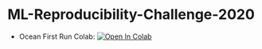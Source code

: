 # ML-Reproducibility-Challenge-2020

- Ocean First Run Colab:  [![Open In Colab](https://colab.research.google.com/assets/colab-badge.svg)](https://colab.research.google.com/github/jonykarki/ML-Reproducibility-Challenge-2020/blob/jonykarki/Ocean_First_Run.ipynb)